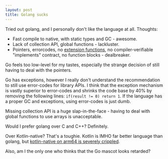 ```yaml
---
layout: post
title: Golang sucks
---
```


Tried out golang, and I personally don't like the language at all. Thoughts:

* Fast compile to native, with static types and GC - awesome.
* Lack of collection API, global functions - lackluster.
* Pointers, errorcodes, no [extension functions](../extension-functions/),
  no compiler-verifiable "implements" contract, no function blocks - dealbreaker.

Go feels too low-level for my tastes, especially the strange decision of still
having to deal with the pointers.

Go has exceptions, however I really don't understand the recommendation to still use error-codes
for library APIs. I think that the exception mechanism is vastly superior to error-codes and shrinks
the code base by 40% by removing the following lines: `if(result != 0) return 1`. If the
language has a proper GC and exceptions, using error-codes is just dumb.

Missing collection API
is a huge slap-in-the-face - having to deal with global functions to use arrays is unacceptable.

Would I prefer golang over C and C++? Definitely.

Over Kotlin-native? That's a toughie. Kotlin is IMHO far better language than golang,
but [kotlin-native on arm64 is severely crippled](../kotlin-native-lessons-learned/).

Also, am I the only one who thinks that the Go mascot looks retarded?
